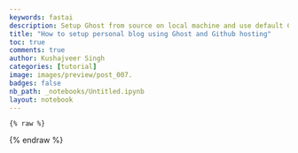 ```yaml
---
keywords: fastai
description: Setup Ghost from source on local machine and use default Casper theme. Host the blog on Github for free.
title: "How to setup personal blog using Ghost and Github hosting"
toc: true
comments: true
author: Kushajveer Singh
categories: [tutorial]
image: images/preview/post_007.
badges: false
nb_path: _notebooks/Untitled.ipynb
layout: notebook
---
```


<!--
#################################################
### THIS FILE WAS AUTOGENERATED! DO NOT EDIT! ###
#################################################
# file to edit: _notebooks/Untitled.ipynb
-->

<div class="container" id="notebook-container">
        
    {% raw %}
    
<div class="cell border-box-sizing code_cell rendered">

</div>
    {% endraw %}

</div>
 

